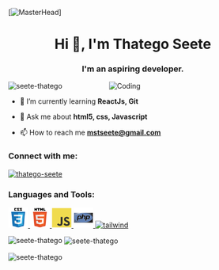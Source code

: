 [![MasterHead](https://www.dronahq.com/wp-content/uploads/2022/03/banner-database-gui.svg)]
<h1 align="center">Hi 👋, I'm Thatego Seete</h1>
<h3 align="center">I'm an aspiring developer.</h3>
<img align="right" alt="Coding" width="300" src="https://miro.medium.com/max/1400/1*qdAW1TjCN57h1lbuuzvchg.gif">

<p align="left"> <img src="https://komarev.com/ghpvc/?username=seete-thatego&label=Profile%20views&color=0e75b6&style=flat" alt="seete-thatego" /> </p>

- 🌱 I’m currently learning **ReactJs, Git**

- 💬 Ask me about **html5, css, Javascript**

- 📫 How to reach me **mstseete@gmail.com**

<h3 align="left">Connect with me:</h3>
<p align="left">
<a href="https://linkedin.com/in/thatego-seete" target="blank"><img align="center" src="https://raw.githubusercontent.com/rahuldkjain/github-profile-readme-generator/master/src/images/icons/Social/linked-in-alt.svg" alt="thatego-seete" height="30" width="40" /></a>
</p>

<h3 align="left">Languages and Tools:</h3>
<p align="left"> <a href="https://www.w3schools.com/css/" target="_blank" rel="noreferrer"> <img src="https://raw.githubusercontent.com/devicons/devicon/master/icons/css3/css3-original-wordmark.svg" alt="css3" width="40" height="40"/> </a> <a href="https://www.w3.org/html/" target="_blank" rel="noreferrer"> <img src="https://raw.githubusercontent.com/devicons/devicon/master/icons/html5/html5-original-wordmark.svg" alt="html5" width="40" height="40"/> </a> <a href="https://developer.mozilla.org/en-US/docs/Web/JavaScript" target="_blank" rel="noreferrer"> <img src="https://raw.githubusercontent.com/devicons/devicon/master/icons/javascript/javascript-original.svg" alt="javascript" width="40" height="40"/> </a> <a href="https://www.php.net" target="_blank" rel="noreferrer"> <img src="https://raw.githubusercontent.com/devicons/devicon/master/icons/php/php-original.svg" alt="php" width="40" height="40"/> </a> <a href="https://tailwindcss.com/" target="_blank" rel="noreferrer"> <img src="https://www.vectorlogo.zone/logos/tailwindcss/tailwindcss-icon.svg" alt="tailwind" width="40" height="40"/> </a> </p>

<p><img align="left" src="https://github-readme-stats.vercel.app/api/top-langs?username=seete-thatego&show_icons=true&locale=en&layout=compact" alt="seete-thatego" /></p>

<p>&nbsp;<img align="center" src="https://github-readme-stats.vercel.app/api?username=seete-thatego&show_icons=true&locale=en" alt="seete-thatego" /></p>

<p><img align="center" src="https://github-readme-streak-stats.herokuapp.com/?user=seete-thatego&" alt="seete-thatego" /></p>
